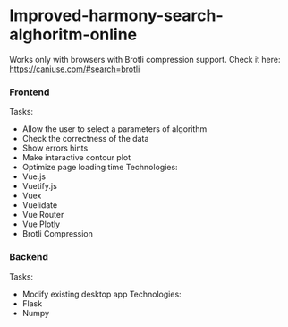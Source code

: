 # Improved-harmony-search-alghoritm-online

Works only with browsers with Brotli compression support. Check it here: https://caniuse.com/#search=brotli

### Frontend
Tasks: 
- Allow the user to select a parameters of algorithm
- Check the correctness of the data
- Show errors hints
- Make interactive contour plot
- Optimize page loading time
Technologies:
- Vue.js
- Vuetify.js
- Vuex
- Vuelidate
- Vue Router
- Vue Plotly
- Brotli Compression

### Backend
Tasks:
- Modify existing desktop app
Technologies:
- Flask
- Numpy
